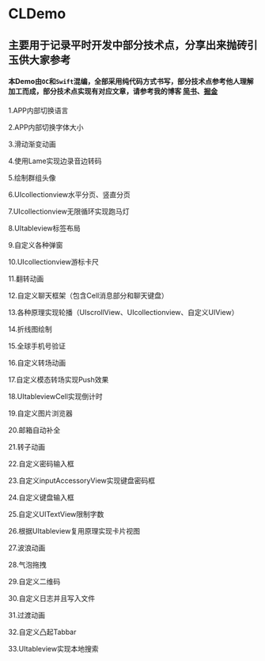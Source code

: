 # CLDemo

## 主要用于记录平时开发中部分技术点，分享出来抛砖引玉供大家参考

#### 本Demo由`OC`和`Swift`混编，全部采用纯代码方式书写，部分技术点参考他人理解加工而成，部分技术点实现有对应文章，请参考我的博客   [简书](https://www.jianshu.com/u/3661f7de8646)、[掘金](https://juejin.cn/user/3192637496506167)

1.APP内部切换语言

2.APP内部切换字体大小

3.滑动渐变动画

4.使用Lame实现边录音边转码

5.绘制群组头像

6.UIcollectionview水平分页、竖直分页

7.UIcollectionview无限循环实现跑马灯

8.UItableview标签布局

9.自定义各种弹窗

10.UIcollectionview游标卡尺

11.翻转动画

12.自定义聊天框架（包含Cell消息部分和聊天键盘）

13.各种原理实现轮播（UIscrollView、UIcollectionview、自定义UIView）

14.折线图绘制

15.全球手机号验证

16.自定义转场动画

17.自定义模态转场实现Push效果

18.UItableviewCell实现倒计时

19.自定义图片浏览器

20.邮箱自动补全

21.转子动画

22.自定义密码输入框

23.自定义inputAccessoryView实现键盘密码框

24.自定义键盘输入框

25.自定义UITextView限制字数

26.根据UItableview复用原理实现卡片视图

27.波浪动画

28.气泡拖拽

29.自定义二维码

30.自定义日志并且写入文件

31.过渡动画

32.自定义凸起Tabbar

33.UItableview实现本地搜索